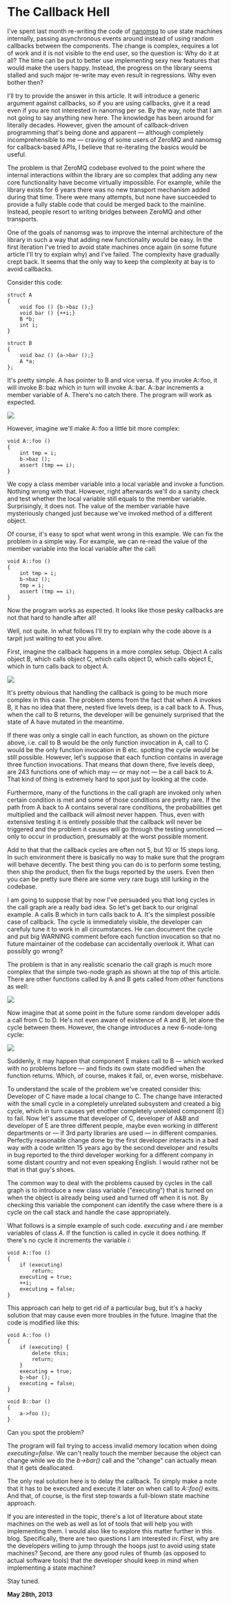 # The Callback Hell



I've spent last month re-writing the code of [nanomsg](http://nanomsg.org) to use state machines internally, passing asynchronous events around instead of using random callbacks between the components. The change is complex, requires a lot of work and it is not visible to the end user, so the question is: Why do it at all? The time can be put to better use implementing sexy new features that would make the users happy. Instead, the progress on the library seems stalled and such major re-write may even result in regressions. Why even bother then?

I'll try to provide the answer in this article. It will introduce a generic argument against callbacks, so if you are using callbacks, give it a read even if you are not interested in nanomsg per se. By the way, note that I am not going to say anything new here. The knowledge has been around for literally decades. However, given the amount of callback-driven programming that's being done and apparent — although completely incomprehensible to me — craving of some users of ZeroMQ and nanomsg for callback-based APIs, I believe that re-iterating the basics would be useful.

The problem is that ZeroMQ codebase evolved to the point where the internal interactions within the library are so complex that adding any new core functionality have become virtually impossible. For example, while the library exists for 6 years there was no new transport mechanism added during that time. There were many attempts, but none have succeeded to provide a fully stable code that could be merged back to the mainline. Instead, people resort to writing bridges between ZeroMQ and other transports.

One of the goals of nanomsg was to improve the internal architecture of the library in such a way that adding new functionality would be easy. In the first iteration I've tried to avoid state machines once again (in some future article I'll try to explain why) and I've failed. The complexity have gradually crept back. It seems that the only way to keep the complexity at bay is to avoid callbacks.

Consider this code:

    struct A
    {
        void foo () {b->baz ();}
        void bar () {++i;}
        B *b;
        int i;
    }
    
    struct B
    {
        void baz () {a->bar ();}
        A *a;
    };

It's pretty simple. A has pointer to B and vice versa. If you invoke A::foo, it will invoke B::baz which in turn will invoke A::bar. A::bar increments a member variable of A. There's no catch there. The program will work as expected.

![](callback0.png)

However, imagine we'll make A::foo a little bit more complex:

    void A::foo ()
    {
        int tmp = i;
        b->baz ();
        assert (tmp == i);
    }

We copy a class member variable into a local variable and invoke a function. Nothing wrong with that. However, right afterwards we'll do a sanity check and test whether the local variable still equals to the member variable. Surprisingly, it does not. The value of the member variable have mysteriously changed just because we've invoked method of a different object.

Of course, it's easy to spot what went wrong in this example. We can fix the problem in a simple way. For example, we can re-read the value of the member variable into the local variable after the call:

    void A::foo ()
    {
        int tmp = i;
        b->baz ();
        tmp = i;
        assert (tmp == i);
    }

Now the program works as expected. It looks like those pesky callbacks are not that hard to handle after all!

Well, not quite. In what follows I'll try to explain why the code above is a tarpit just waiting to eat you alive.

First, imagine the callback happens in a more complex setup. Object A calls object B, which calls object C, which calls object D, which calls object E, which in turn calls back to object A.

![](callback1.png)

It's pretty obvious that handling the callback is going to be much more complex in this case. The problem stems from the fact that when A invokes B, it has no idea that there, nested five levels deep, is a call back to A. Thus, when the call to B returns, the developer will be genuinely surprised that the state of A have mutated in the meantime.

If there was only a single call in each function, as shown on the picture above, i.e. call to B would be the only function invocation in A, call to C would be the only function invocation in B etc. spotting the cycle would be still possible. However, let's suppose that each function contains in average three function invocations. That means that down there, five levels deep, are 243 functions one of which may — or may not — be a call back to A. That kind of thing is extremely hard to spot just by looking at the code.

Furthermore, many of the functions in the call graph are invoked only when certain condition is met and some of those conditions are pretty rare. If the path from A back to A contains several rare conditions, the probabilities get multiplied and the callback will almost never happen. Thus, even with extensive testing it is entirely possible that the callback will never be triggered and the problem it causes will go through the testing unnoticed — only to occur in production, presumably at the worst possible moment.

Add to that that the callback cycles are often not 5, but 10 or 15 steps long. In such environment there is basically no way to make sure that the program will behave decently. The best thing you can do is to perform some testing, then ship the product, then fix the bugs reported by the users. Even then you can be pretty sure there are some very rare bugs still lurking in the codebase.

I am going to suppose that by now I've persuaded you that long cycles in the call graph are a really bad idea. So let's get back to our original example. A calls B which in turn calls back to A. It's the simplest possible case of callback. The cycle is immediately visible, the developer can carefuly tune it to work in all circumstances. He can document the cycle and put big WARNING comment before each function invocation so that no future maintainer of the codebase can accidentally overlook it. What can possibly go wrong?

The problem is that in any realistic scenario the call graph is much more complex that the simple two-node graph as shown at the top of this article. There are other functions called by A and B gets called from other functions as well:

![](callback2.png)

Now imagine that at some point in the future some random developer adds a call from C to D. He's not even aware of existence of A and B, let alone the cycle between them. However, the change introduces a new 6-node-long cycle:

![](callback3.png)

Suddenly, it may happen that component E makes call to B — which worked with no problems before — and finds its own state modified when the function returns. Which, of course, makes it fail, or, even worse, misbehave.

To understand the scale of the problem we've created consider this: Developer of C have made a local change to C. The change have interacted with the small cycle in a completely unrelated subsystem and created a big cycle, which in turn causes yet enother completely unrelated component (E) to fail. Now let's assume that developer of C, developer of A&B and developer of E are three different people, maybe even working in different departments or — if 3rd party libraries are used — in different companies. Perfectly reasonable change done by the first developer interacts in a bad way with a code written 15 years ago by the second developer and results in bug reported to the third developer working for a different company in some distant country and not even speaking English. I would rather not be that in that guy's shoes.

The common way to deal with the problems caused by cycles in the call graph is to introduce a new class variable ("executing") that is turned on when the object is already being used and turned off when it is not. By checking this variable the component can identify the case where there is a cycle on the call stack and handle the case appropriately.

What follows is a simple example of such code. _executing_ and _i_ are member variables of class _A_. If the function is called in cycle it does nothing. If there's no cycle it increments the variable _i_:

    void A::foo ()
    {
        if (executing)
            return;
        executing = true;
        ++i;
        executing = false;
    }

This approach can help to get rid of a particular bug, but it's a hacky solution that may cause even more troubles in the future. Imagine that the code is modified like this:

    void A::foo ()
    {
        if (executing) {
            delete this;
            return;
        }
        executing = true;
        b->bar ();
        executing = false;
    }
    
    void B::bar ()
    {
        a->foo ();
    }

Can you spot the problem?

The program will fail trying to access invalid memory location when doing _executing=false_. We can't really touch the member because the object can change while we do the _b->bar()_ call and the "change" can actually mean that it gets deallocated.

The only real solution here is to delay the callback. To simply make a note that it has to be executed and execute it later on when call to _A::foo()_ exits. And that, of course, is the first step towards a full-blown state machine approach.

If you are interested in the topic, there's a lot of literature about state machines on the web as well as lot of tools that will help you with implementing them. I would also like to explore this matter further in this blog. Specifically, there are two questions I am interested in: First, why are the developers willing to jump through the hoops just to avoid using state machines? Second, are there any good rules of thumb (as opposed to actual software tools) that the developer should keep in mind when implementing a state machine?

Stay tuned.

**May 28th, 2013**